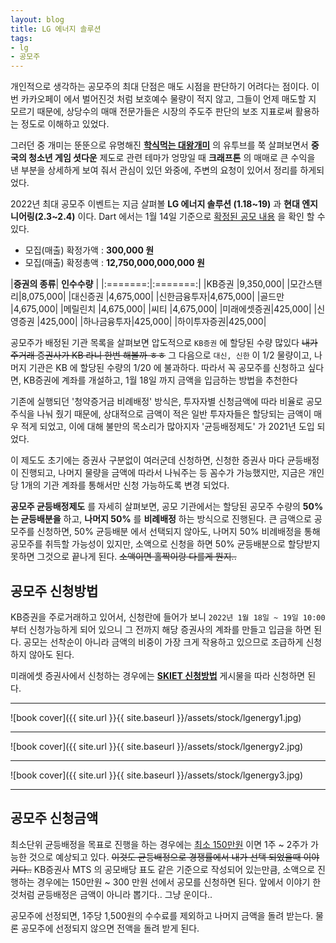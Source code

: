 ```yaml
---
layout: blog
title: LG 에너지 솔루션
tags:
- lg
- 공모주
---
```


개인적으로 생각하는 공모주의 최대 단점은 매도 시점을 판단하기 어려다는 점이다. 이번 카카오페이 에서 벌어진것 처럼 보호예수 물량이 적지 않고, 그들이 언제 매도할 지 모르기 때문에, 상당수의 매매 전문가들은 시장의 주도주 판단의 보조 지표로써 활용하는 정도로 이해하고 있었다.

그러던 중 개미는 뚠뚠으로 유명해진 **[학식먹는 대왕개미](https://www.youtube.com/c/%ED%95%99%EC%8B%9D%EB%A8%B9%EB%8A%94%EB%8C%80%EC%99%95%EA%B0%9C%EB%AF%B8)** 의 유투브를 쭉 살펴보면서 **중국의 청소년 게임 셧다운** 제도로 관련 테마가 엉망일 때 **크래프톤** 의 매매로 큰 수익을 낸 부분을 상세하게 보여 줘서 관심이 있던 와중에, 주변의 요청이 있어서 정리를 하게되었다.

2022년 최대 공모주 이벤트는 지금 살펴볼 **LG 에너지 솔루션 (1.18~19)** 과 **현대 엔지니어링(2.3~2.4)** 이다. Dart 에서는 1월 14일 기준으로 <span style="color:var(--accent);"> [확정된 공모 내용](https://dart.fss.or.kr/dsaf001/main.do?rcpNo=20220114000408) </span> 을 확인 할 수 있다.

- 모집(매출) 확정가액 : **300,000 원**
- 모집(매출) 확정총액 : **12,750,000,000,000 원**

|**증권의 종류**| **인수수량** |
|:=======:|:=======:|
|KB증권    |9,350,000|
|모간스탠리|8,075,000|
|대신증권	|4,675,000|
|신한금융투자|4,675,000|
|골드만	    |4,675,000|
|메릴린치 	|4,675,000|
|씨티      |4,675,000|
|미래에셋증권|425,000|
|신영증권	|425,000|
|하나금융투자|425,000|
|하이투자증권|425,000|

공모주가 배정된 기관 목록을 살펴보면 압도적으로 `KB증권` 에 할당된 수량 많있다 <strike> 내가 주거래 증권사가 KB 라니 한번 해볼까 ㅎㅎ</strike> 그 다음으로 `대신, 신한` 이 1/2 물량이고, 나머지 기관은 KB 에 할당된 수량의 1/20 에 불과하다. 따라서 꼭 공모주를 신청하고 싶다면, KB증권에 계좌를 개설하고, 1월 18일 까지 금액을 입금하는 방법을 추천한다 

기존에 실행되던 <span style="color:var(--accent);">'청약증거금 비례배정'</span> 방식은, 투자자별 신청금액에 따라 비율로 공모주식을 나눠 줬기 때문에, 상대적으로 금액이 적은 일반 투자자들은 할당되는 금액이 매우 적게 되었고, 이에 대해 불만의 목소리가 많아지자 <span style="color:var(--accent);"> '균등배정제도' </span> 가 2021년 도입 되었다. 

이 제도도 초기에는 증권사 구분없이 여러군데 신청하면, 신청한 증권사 마다 균등배정이 진행되고, 나머지 물량을  금액에 따라서 나눠주는 등 꼼수가 가능했지만, 지금은 개인당 1개의 기관 계좌를 통해서만 신청 가능하도록 변경 되었다. 

**공모주 균등배정제도** 를 자세히 살펴보면, 공모 기관에서는 할당된 공모주 수량의 **50% 는 균등배분을** 하고, **나머지 50%** 를 **비례배정** 하는 방식으로 진행된다. 큰 금액으로 공모주를 신청하면, 50% 균등배분 에서 선택되지 않아도, 나머지 50% 비례배정을 통해 공모주를 취득할 가능성이 있지만, 소액으로 신청을 하면 50% 균등배분으로 할당받지 못하면 그것으로 끝나게 된다. <strike>소액이면 홀짝이랑 다를게 뭔지.. </strike>

## 공모주 신청방법

KB증권을 주로거래하고 있어서, 신청란에 들어가 보니 `2022년 1월 18일 ~ 19일 10:00` 부터 신청가능하게 되어 있으니 그 전까지 해당 증권사의 계좌를 만들고 입금을 하면 된다. 공모는 선착순이 아니라 금액의 비중이 가장 크게 작용하고 있으므로 조급하게 신청하지 않아도 된다.

미래에셋 증권사에서 신청하는 경우에는 **[SKIET 신청방법](https://j-windy.tistory.com/779)** 게시물을 따라 신청하면 된다.

<hr>

![book cover]({{ site.url }}{{ site.baseurl }}/assets/stock/lgenergy1.jpg)

<hr>

![book cover]({{ site.url }}{{ site.baseurl }}/assets/stock/lgenergy2.jpg)

<hr>

![book cover]({{ site.url }}{{ site.baseurl }}/assets/stock/lgenergy3.jpg)

<hr>

## 공모주 신청금액

최소단위 균등배정을 목표로 진행을 하는 경우에는 <span style="color:var(--strong);"> [최소 150만원](https://www.chosun.com/economy/money/2022/01/13/RMCZWU3SHRD63NDUZTKYLRXUOQ/) </span> 이면 1주 ~ 2주가 가능한 것으로 예상되고 있다. <strike>이것도 균등배정으로 경쟁률에서 내가 선택 되었을때 이야기다..</strike>  KB증권사 MTS 의 공모배당 표도 같은 기준으로 작성되어 있는만큼, 소액으로 진행하는 경우에는 150만원 ~ 300 만원 선에서 공모를 신청하면 된다. 앞에서 이야기 한 것처럼 균등배정은 금액이 아니라 뽑기다.. 그냥 운이다..

공모주에 선정되면, 1주당 1,500원의 수수료를 제외하고 나머지 금액을 돌려 받는다. 물론 공모주에 선정되지 않으면 전액을 돌려 받게 된다.